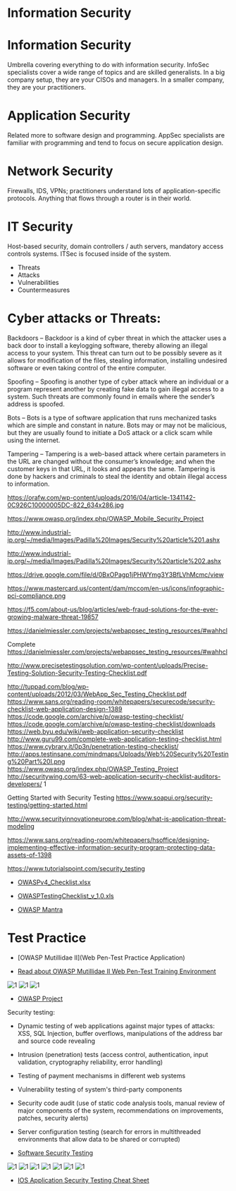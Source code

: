 # Information Security 


# Information Security
Umbrella covering everything to do with information security. InfoSec specialists cover a wide range of topics and are skilled generalists. In a big company setup, they are your CISOs and managers. In a smaller company, they are your practitioners.

# Application Security
Related more to software design and programming. AppSec specialists are familiar with programming and tend to focus on secure application design.

# Network Security
Firewalls, IDS, VPNs; practitioners understand lots of application-specific protocols. Anything that flows through a router is in their world.

# IT Security
Host-based security, domain controllers / auth servers, mandatory access controls systems. ITSec is focused inside of the system.




* Threats
* Attacks
* Vulnerabilities
* Countermeasures


# Cyber attacks or Threats:
Backdoors – Backdoor is a kind of cyber threat in which the attacker uses a back door to install a keylogging software, thereby allowing an illegal access to your system. This threat can turn out to be possibly severe as it allows for modification of the files, stealing information, installing undesired software or even taking control of the entire computer.

Spoofing – Spoofing is another type of cyber attack where an individual or a program represent another by creating fake data to gain illegal access to a system. Such threats are commonly found in emails where the sender’s address is spoofed.

Bots – Bots is a type of software application that runs mechanized tasks which are simple and constant in nature. Bots may or may not be malicious, but they are usually found to initiate a DoS attack or a click scam while using the internet.

Tampering – Tampering is a web-based attack where certain parameters in the URL are changed without the consumer’s knowledge; and when the customer keys in that URL, it looks and appears the same. Tampering is done by hackers and criminals to steal the identity and obtain illegal access to information.



https://orafw.com/wp-content/uploads/2016/04/article-1341142-0C926C10000005DC-822_634x286.jpg


https://www.owasp.org/index.php/OWASP_Mobile_Security_Project

http://www.industrial-ip.org/~/media/Images/Padilla%20Images/Security%20article%201.ashx

http://www.industrial-ip.org/~/media/Images/Padilla%20Images/Security%20article%202.ashx


https://drive.google.com/file/d/0BxOPagp1jPHWYmg3Y3BfLVhMcmc/view


https://www.mastercard.us/content/dam/mccom/en-us/icons/infographic-pci-compliance.png



https://f5.com/about-us/blog/articles/web-fraud-solutions-for-the-ever-growing-malware-threat-19857




https://danielmiessler.com/projects/webappsec_testing_resources/#wahhcl


Complete 
https://danielmiessler.com/projects/webappsec_testing_resources/#wahhcl

http://www.precisetestingsolution.com/wp-content/uploads/Precise-Testing-Solution-Security-Testing-Checklist.pdf

http://tuppad.com/blog/wp-content/uploads/2012/03/WebApp_Sec_Testing_Checklist.pdf
https://www.sans.org/reading-room/whitepapers/securecode/security-checklist-web-application-design-1389
https://code.google.com/archive/p/owasp-testing-checklist/
https://code.google.com/archive/p/owasp-testing-checklist/downloads
https://web.byu.edu/wiki/web-application-security-checklist
http://www.guru99.com/complete-web-application-testing-checklist.html
https://www.cybrary.it/0p3n/penetration-testing-checklist/
http://apps.testinsane.com/mindmaps/Uploads/Web%20Security%20Testing%20Part%20I.png
https://www.owasp.org/index.php/OWASP_Testing_Project
http://securitywing.com/63-web-application-security-checklist-auditors-developers/
1



Getting Started with Security Testing
https://www.soapui.org/security-testing/getting-started.html

http://www.securityinnovationeurope.com/blog/what-is-application-threat-modeling

https://www.sans.org/reading-room/whitepapers/hsoffice/designing-implementing-effective-information-security-program-protecting-data-assets-of-1398


https://www.tutorialspoint.com/security_testing



* [OWASPv4_Checklist.xlsx](https://github.com/tanprathan/OWASP-Testing-Checklist)
* [OWASPTestingChecklist_v_1.0.xls](https://github.com/rajivvishwa/owasp-testing-checklist/blob/master/OWASPTestingChecklist_v_1.0.xls)

* [OWASP Mantra](https://www.youtube.com/user/Getmantra/videos)

# Test Practice
* [OWASP Mutillidae II](Web Pen-Test Practice Application)

* [Read about OWASP Mutillidae II Web Pen-Test Training Environment](https://www.sans.org/reading-room/whitepapers/testing/introduction-owasp-mutillidae-ii-web-pen-test-training-environment-34380)



![1](http://qamentor.com/wp-content/uploads/2014/05/security-testing-methodolgy-1_big.jpg)
![1](http://qamentor.com/wp-content/uploads/2014/05/security-testing-methodolgy-2_big.jpg)
![1](http://qamentor.com/wp-content/uploads/2014/05/security-testing-methodolgy-3_big.jpg)

* [OWASP Project](https://www.owasp.org/index.php/Category:OWASP_Project)



Security testing:
* Dynamic testing of web applications against major types of attacks: XSS, SQL Injection, buffer overflows, manipulations of the address bar and source code revealing
* Intrusion (penetration) tests (access control, authentication, input validation, cryptography reliability, error handling)
* Testing of payment mechanisms in different web systems
* Vulnerability testing of system's third-party components
* Security code audit (use of static code analysis tools, manual review of major components of the system, recommendations on improvements, patches, security alerts)
* Server configuration testing (search for errors in multithreaded environments that allow data to be shared or corrupted)


* [Software Security Testing](http://www.slideshare.net/srivinayak/software-security-testing-18056466)


![1](http://image.slidesharecdn.com/softwaresecuritytesting-130402094400-phpapp01/95/software-security-testing-4-638.jpg)
![1](http://image.slidesharecdn.com/softwaresecuritytesting-130402094400-phpapp01/95/software-security-testing-6-638.jpg)
![1](https://s-media-cache-ak0.pinimg.com/originals/df/03/39/df03397afae18eaa51bc188a362b57b0.jpg)
![1](https://s-media-cache-ak0.pinimg.com/564x/27/41/7c/27417c15236d5b9aa63bbd09ad28d123.jpg)
![1](http://www.rfwireless-world.com/images/security-testing-types.jpg)
![1](http://synerzip.com/wp-content/uploads/2013/04/Security-testing-offerings-624x419.jpg)
![1](http://www.evers.com.vn/images/security_testing.jpg)

* [IOS Application Security Testing Cheat Sheet](https://www.owasp.org/index.php/IOS_Application_Security_Testing_Cheat_Sheet)

